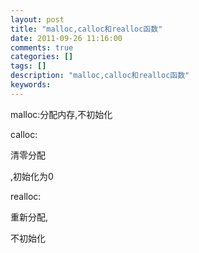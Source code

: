 ```yaml
---
layout: post
title: "malloc,calloc和realloc函数"
date: 2011-09-26 11:16:00 
comments: true
categories: []
tags: []
description: "malloc,calloc和realloc函数"
keywords: 
---
```



 
  malloc:分配内存,不初始化
 
 
  calloc:
  
   清零分配
  
  ,初始化为0
 
 
  realloc:
  
   重新分配,
  
  不初始化
 


